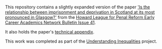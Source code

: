 This repository contains a slightly expanded version of the paper ['Is the relationship between imprisonment and deprivation in Scotland at its most pronounced in Glasgow?'](https://github.com/benmatthewsed/simd-imprisonment-online/blob/master/howard_league_ecan_full.md) from the [Howard League for Penal Reform Early Career Academics Network Bulletin Issue 41](https://howardleague.org/wp-content/uploads/2019/04/ECAN-bulletin-Spring-2019.pdf).
 
It also holds the paper's [technical appendix](https://github.com/benmatthewsed/simd-imprisonment-online/blob/master/howard_league_ecan_technical_appendices.md).

This work was completed as part of the [Understanding Inequalities](https://www.understanding-inequalities.ac.uk/) project.
